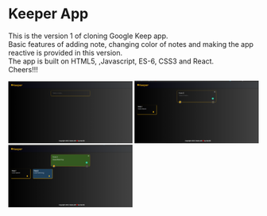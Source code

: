 # Keeper App

<p>
   This is the version 1 of cloning Google Keep app.  
    <br>
    Basic features of adding note, changing color of notes and making the app reactive is provided in this version.
    <br>
    The app is built on HTML5, ,Javascript, ES-6, CSS3 and React. 
    <br>
    Cheers!!!
</p>

<div class="row">
    <img src="ss/Picture1.png" width="250">
    <img src="ss/Picture2.png" width="250">
    <img src="ss/Picture3.png" width="250">
</div>